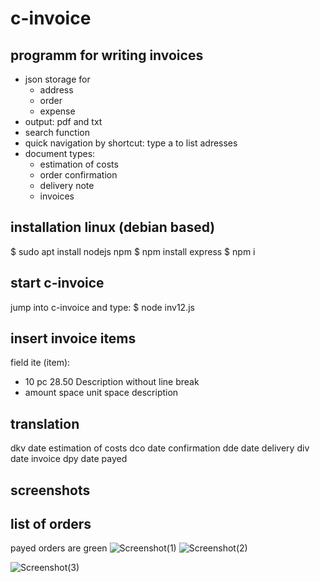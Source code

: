 # c-invoice
programm for writing invoices
---
- json storage for  
    + address
    + order
    + expense
- output: pdf and txt
- search function
- quick navigation by shortcut: type a to list adresses
- document types:
    + estimation of costs
    + order confirmation
    + delivery note
    + invoices


installation linux (debian based)
---
$ sudo apt install nodejs npm
$ npm install express
$ npm i


start c-invoice
---
jump into c-invoice and type:
$ node inv12.js

insert invoice items
---
field ite (item):
- 10 pc 28.50 Description without line break
- amount space unit space description

translation
---
dkv date estimation of costs
dco date confirmation
dde date delivery
div date invoice
dpy date payed

screenshots
---
list of orders
-
payed orders are green
![Screenshot(1)](https://github.com/hilca44/c-invoice/assets/113212346/90a062d8-691a-4a2f-bd41-f141993b27c6)
![Screenshot(2)](https://github.com/hilca44/c-invoice/assets/113212346/6d0fb2e2-22de-4b63-bfc0-568cff814608)

![Screenshot(3)](https://github.com/hilca44/c-invoice/assets/113212346/799204bd-f29d-44f2-9f56-dca918cd4d90)


